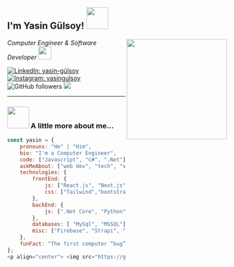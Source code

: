 <h2>I'm Yasin Gülsoy! <img src="https://media.giphy.com/media/12oufCB0MyZ1Go/giphy.gif" width="50"></h2>

<img align='right' src="https://media.giphy.com/media/M9gbBd9nbDrOTu1Mqx/giphy.gif" width="230">

<p><em>Computer Engineer & Software Developer
<img src="https://media.giphy.com/media/WUlplcMpOCEmTGBtBW/giphy.gif" width="30">
</em></p>

[![LinkedIn: yasin-gülsoy](https://img.shields.io/badge/-Connect-blue?style=flat-square&logo=Linkedin&logoColor=white&link=https://www.linkedin.com/in/yasin-g%C3%BClsoy-b7874b22b/)](https://www.linkedin.com/in/yasin-g%C3%BClsoy-b7874b22b/)
[![Instagram: _yasingulsoy_](https://img.shields.io/badge/-Instagram-%23E4405F?style=flat-square&logo=instagram&logoColor=white&link=https://www.instagram.com/_yasingulsoy_/)](https://www.instagram.com/_yasingulsoy_/)
![GitHub followers](https://img.shields.io/github/followers/yasingulsoy?label=Follow&style=social)
![](https://visitor-badge.glitch.me/badge?page_id=yasingulsoy.yasingulsoy)

---

### <img src="https://media.giphy.com/media/VgCDAzcKvsR6OM0uWg/giphy.gif" width="50"> A little more about me...

```javascript
const yasin = {
    pronouns: "He" | "Him",
    bio: "I'm a Computer Engineer",
    code: ["Javascript", "C#", ".Net"],
    askMeAbout: ["web dev", "tech", "video games", "full-stack"],
    technologies: {
        frontEnd: {
            js: ["React.js", "Next.js"],
            css: ["Tailwind","bootstrap", "SCSS"]
        },
        backEnd: {
            js: [".Net Core", "Python"],
        },
        databases: [ "MySql", "MSSQL"],
        misc: ["Firebase", "Strapi", "OAuth", "Git"]
    },
    funFact: "The first computer “bug” was an actual real-life bug"
};
<p align="center"> <img src="https://github-readme-stats.vercel.app/api?username=yasingulsoy&show_icons=true&theme=radical" width="49%" /> <img src="https://github-readme-streak-stats.herokuapp.com/?user=yasingulsoy&theme=radical" width="49%" /> </p> <p align="center"> <img src="https://github-readme-stats.vercel.app/api/top-langs/?username=yasingulsoy&layout=compact&text_color=daf7dc&bg_color=151515&cache_seconds=60" width="60%" /> </p> ```
